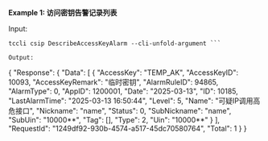 **Example 1: 访问密钥告警记录列表**



Input: 

```
tccli csip DescribeAccessKeyAlarm --cli-unfold-argument ```

Output: 
```
{
    "Response": {
        "Data": [
            {
                "AccessKey": "TEMP_AK",
                "AccessKeyID": 10093,
                "AccessKeyRemark": "临时密钥",
                "AlarmRuleID": 94865,
                "AlarmType": 0,
                "AppID": 1200001,
                "Date": "2025-03-13",
                "ID": 10185,
                "LastAlarmTime": "2025-03-13 16:50:44",
                "Level": 5,
                "Name": "可疑IP调用高危接口",
                "Nickname": "name",
                "Status": 0,
                "SubNickname": "name",
                "SubUin": "10000**",
                "Tag": [],
                "Type": 2,
                "Uin": "10000**"
            }
        ],
        "RequestId": "1249df92-930b-4574-a517-45dc70580764",
        "Total": 1
    }
}
```

